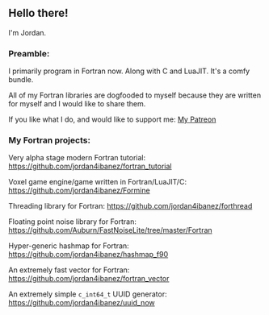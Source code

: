 ## Hello there!

I'm Jordan.

### Preamble:

I primarily program in Fortran now. Along with C and LuaJIT. It's a comfy bundle.

All of my Fortran libraries are dogfooded to myself because they are written for myself and I would like to share them.

If you like what I do, and would like to support me: [My Patreon](https://www.patreon.com/jordan4ibanez)

### My Fortran projects:

Very alpha stage modern Fortran tutorial: https://github.com/jordan4ibanez/fortran_tutorial

Voxel game engine/game written in Fortran/LuaJIT/C: https://github.com/jordan4ibanez/Formine

Threading library for Fortran: https://github.com/jordan4ibanez/forthread

Floating point noise library for Fortran: https://github.com/Auburn/FastNoiseLite/tree/master/Fortran

Hyper-generic hashmap for Fortran: https://github.com/jordan4ibanez/hashmap_f90

An extremely fast vector for Fortran: https://github.com/jordan4ibanez/fortran_vector

An extremely simple ``c_int64_t`` UUID generator: https://github.com/jordan4ibanez/uuid_now

